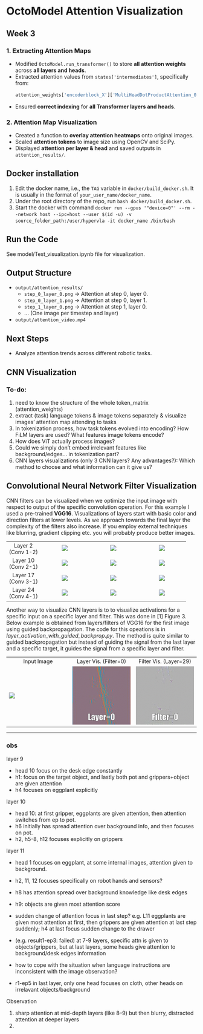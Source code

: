 # **OctoModel Attention Visualization**

## **Week 3**
### **1. Extracting Attention Maps**
- Modified `OctoModel.run_transformer()` to store **all attention weights** across **all layers and heads**.
- Extracted attention values from `states['intermediates']`, specifically from:
  ```python
  attention_weights['encoderblock_X']['MultiHeadDotProductAttention_0']['attention_weights']
  ```
- Ensured **correct indexing** for **all Transformer layers and heads**.

### **2. Attention Map Visualization**
- Created a function to **overlay attention heatmaps** onto original images.
- Scaled **attention tokens** to image size using OpenCV and SciPy.
- Displayed **attention per layer & head** and saved outputs in `attention_results/`.

## Docker installation
1. Edit the docker name, i.e., the `TAG` variable in `docker/build_docker.sh`. It is usually in the format of `your_user_name/docker_name`.
2. Under the root directory of the repo, run `bash docker/build_docker.sh`.
3. Start the docker with command `docker run --gpus '"device=0"' --rm --network host --ipc=host --user $(id -u) -v source_folder_path:/user/hypervla -it docker_name /bin/bash`

## **Run the Code**

See model/Test_visualization.ipynb file for visualization.

## **Output Structure**
- `output/attention_results/`
  - `step_0_layer_0.png` → Attention at step 0, layer 0.
  - `step_0_layer_1.png` → Attention at step 0, layer 1.
  - `step_1_layer_0.png` → Attention at step 1, layer 0.
  - ... (One image per timestep and layer)
- `output/attention_video.mp4`

## **Next Steps**
- Analyze attention trends across different robotic tasks.

## **CNN Visualization** 
### To-do:
1. need to know the structure of the whole token_matrix (attention_weights)
2. extract (task) language tokens & image tokens separately & visualize images’ attention map attending to tasks
3. In tokenization process, how task tokens evolved into encoding? How FiLM layers are used? What features image tokens encode? 
4. How does ViT actually process images?
5. Could we simply don’t embed irrelevant features like background/edges… in tokenization part?
6. CNN layers visualizations (only 3 CNN layers? Any advantages?): Which method to choose and what information can it give us?

## Convolutional Neural Network Filter Visualization
CNN filters can be visualized when we optimize the input image with respect to output of the specific convolution operation. For this example I used a pre-trained **VGG16**. Visualizations of layers start with basic color and direction filters at lower levels. As we approach towards the final layer the complexity of the filters also increase. If you employ external techniques like blurring, gradient clipping etc. you will probably produce better images.

<table border=0 align=center>
	<tbody> 
		<tr>
			<td width="19%" align="center"> Layer 2 <br /> (Conv 1-2)</td>
			<td width="27%" align="center"> <img src="https://raw.githubusercontent.com/utkuozbulak/pytorch-cnn-visualizations/master/results/layer_visualizations/layer_vis_l2_f1.jpg"> </td>
			<td width="27%" align="center"> <img src="https://raw.githubusercontent.com/utkuozbulak/pytorch-cnn-visualizations/master/results/layer_visualizations/layer_vis_l2_f21.jpg"> </td>
			<td width="27%" align="center"> <img src="https://raw.githubusercontent.com/utkuozbulak/pytorch-cnn-visualizations/master/results/layer_visualizations/layer_vis_l2_f54.jpg"> </td>
		</tr>
		<tr>
			<td width="19%" align="center"> Layer 10 <br /> (Conv 2-1)</td>
			<td width="27%" align="center"> <img src="https://raw.githubusercontent.com/utkuozbulak/pytorch-cnn-visualizations/master/results/layer_visualizations/layer_vis_l10_f7.jpg"> </td>
			<td width="27%" align="center"> <img src="https://raw.githubusercontent.com/utkuozbulak/pytorch-cnn-visualizations/master/results/layer_visualizations/layer_vis_l10_f10.jpg"> </td>
			<td width="27%" align="center"> <img src="https://raw.githubusercontent.com/utkuozbulak/pytorch-cnn-visualizations/master/results/layer_visualizations/layer_vis_l10_f69.jpg"> </td>
		</tr>
		<tr>
			<td width="19%" align="center"> Layer 17 <br /> (Conv 3-1)</td>
			<td width="27%" align="center"> <img src="https://raw.githubusercontent.com/utkuozbulak/pytorch-cnn-visualizations/master/results/layer_visualizations/layer_vis_l17_f4.jpg"> </td>
			<td width="27%" align="center"> <img src="https://raw.githubusercontent.com/utkuozbulak/pytorch-cnn-visualizations/master/results/layer_visualizations/layer_vis_l17_f8.jpg"> </td>
			<td width="27%" align="center"> <img src="https://raw.githubusercontent.com/utkuozbulak/pytorch-cnn-visualizations/master/results/layer_visualizations/layer_vis_l17_f9.jpg"> </td>
		</tr>
		<tr>
			<td width="19%" align="center"> Layer 24 <br /> (Conv 4-1)</td>
			<td width="27%" align="center"> <img src="https://raw.githubusercontent.com/utkuozbulak/pytorch-cnn-visualizations/master/results/layer_visualizations/layer_vis_l24_f4.jpg"> </td>
			<td width="27%" align="center"> <img src="https://raw.githubusercontent.com/utkuozbulak/pytorch-cnn-visualizations/master/results/layer_visualizations/layer_vis_l24_f17.jpg"> </td>
			<td width="27%" align="center"> <img src="https://raw.githubusercontent.com/utkuozbulak/pytorch-cnn-visualizations/master/results/layer_visualizations/layer_vis_l24_f22.jpg"> </td>
		</tr>
	</tbody>
</table>

Another way to visualize CNN layers is to to visualize activations for a specific input on a specific layer and filter. This was done in [1] Figure 3. Below example is obtained from layers/filters of VGG16 for the first image using guided backpropagation. The code for this opeations is in *layer_activation_with_guided_backprop.py*. The method is quite similar to guided backpropagation but instead of guiding the signal from the last layer and a specific target, it guides the signal from a specific layer and filter. 

<table border=0 align=center>
	<tbody> 
    <tr>		<td width="27%" align="center"> Input Image </td>
			<td width="27%" align="center"> Layer Vis. (Filter=0)</td>
			<td width="27%" align="center"> Filter Vis. (Layer=29)</td>
		</tr>
<tr>
			<td width="27%"> <img src="https://raw.githubusercontent.com/utkuozbulak/pytorch-cnn-visualizations/master/input_images/spider.png"> </td>
			<td width="27%"> <img src="https://raw.githubusercontent.com/utkuozbulak/cnn-gifs/master/spider_layer_graph.gif"> </td>
			<td width="27%" align="center"> <img src="https://raw.githubusercontent.com/utkuozbulak/cnn-gifs/master/spider_filter_graph.gif"> </td>
		</tr>
	</tbody>
</table>

---

### obs 
layer 9
- head 10 focus on the desk edge constantly
- h1: focus on the target object, and lastly both pot and grippers+object are given attention
- h4 focuses on eggplant explicitly

layer 10
- head 10: at first gripper, eggplants are given attention, then attention switches from ep to pot.
- h6 initially has spread attention over background info, and then focuses on pot.
- h2, h5-8, h12 focuses explicitly on grippers

layer 11
- head 1 focuses on eggplant, at some internal images, attention given to background.
- h2, 11, 12 focuses specifically on robot hands and sensors?
- h8 has attention spread over background knowledge like desk edges
- h9: objects are given most attention score


- sudden change of attention focus in last step? e.g. L11 eggplants are given most attention at first, then grippers are given attention at last step suddenly; h4 at last focus sudden change to the drawer
- (e.g. result1-ep3: failed) at 7-9 layers, specific attn is given to objects/grippers, but at last layers, some heads give attention to background/desk edges information
- how to cope with the situation when language instructions are inconsistent with the image observation?
- r1-ep5 in last layer, only one head focuses on cloth, other heads on irrelavant objects/background


Observation
1. sharp attention at mid-depth layers (like 8–9) but then blurry, distracted attention at deeper layers 
2. 